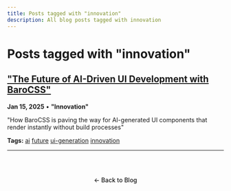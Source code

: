 ```yaml
---
title: Posts tagged with "innovation"
description: All blog posts tagged with innovation
---
```


# Posts tagged with "innovation"

## ["The Future of AI-Driven UI Development with BaroCSS"](/blog/2025/the-future-of-ai-driven-ui)

**Jan 15, 2025** • **"Innovation"**

"How BaroCSS is paving the way for AI-generated UI components that render instantly without build processes"

**Tags:** [ai](/blog/tags/ai) [future](/blog/tags/future) [ui-generation](/blog/tags/ui-generation) [innovation](/blog/tags/innovation)

---

<div class="back-to-blog">
  <a href="/blog/" class="back-link">← Back to Blog</a>
</div>

<style>
.back-to-blog {
  text-align: center;
  margin: 3rem 0;

.back-link {
  display: inline-block;
  padding: 0.75rem 1.5rem;
  background: var(--vp-c-bg-soft);
  color: var(--vp-c-text-1);
  text-decoration: none;
  border-radius: 8px;
  border: 1px solid var(--vp-c-divider);
  transition: all 0.2s ease;
  font-weight: 500;

.back-link:hover {
  background: var(--vp-c-brand);
  color: white;
  border-color: var(--vp-c-brand);
</style>